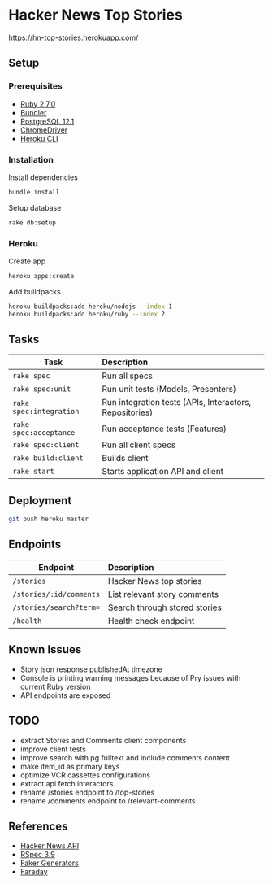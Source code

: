 # Hacker News Top Stories

https://hn-top-stories.herokuapp.com/

## Setup

### Prerequisites

- [Ruby 2.7.0](https://www.ruby-lang.org/en/documentation/installation/)
- [Bundler](https://bundler.io/)
- [PostgreSQL 12.1](https://www.postgresql.org/docs/12/tutorial-install.html)
- [ChromeDriver](https://chromedriver.chromium.org/)
- [Heroku CLI](https://devcenter.heroku.com/articles/heroku-cli)

### Installation

Install dependencies

```sh
bundle install
```

Setup database

```sh
rake db:setup
```

### Heroku

Create app

```sh
heroku apps:create
```

Add buildpacks

```sh
heroku buildpacks:add heroku/nodejs --index 1
heroku buildpacks:add heroku/ruby --index 2
```

## Tasks

| Task                    | Description                                             |
| ----------------------- | :------------------------------------------------------ |
| `rake spec`             | Run all specs                                           |
| `rake spec:unit`        | Run unit tests (Models, Presenters)                     |
| `rake spec:integration` | Run integration tests (APIs, Interactors, Repositories) |
| `rake spec:acceptance`  | Run acceptance tests (Features)                         |
| `rake spec:client`      | Run all client specs                                    |
| `rake build:client`     | Builds client                                           |
| `rake start`            | Starts application API and client                       |

## Deployment

```sh
git push heroku master
```

## Endpoints

| Endpoint                | Description                   |
| ----------------------- | :---------------------------- |
| `/stories`              | Hacker News top stories       |
| `/stories/:id/comments` | List relevant story comments  |
| `/stories/search?term=` | Search through stored stories |
| `/health`               | Health check endpoint         |

## Known Issues

- Story json response publishedAt timezone
- Console is printing warning messages because of Pry issues with current Ruby version
- API endpoints are exposed

## TODO
- extract Stories and Comments client components
- improve client tests
- improve search with pg fulltext and include comments content
- make item_id as primary keys
- optimize VCR cassettes configurations
- extract api fetch interactors
- rename /stories endpoint to /top-stories
- rename /comments endpoint to /relevant-comments

## References

- [Hacker News API](https://github.com/HackerNews/API)
- [RSpec 3.9](https://relishapp.com/rspec/rspec-expectations/v/3-9/docs)
- [Faker Generators](https://github.com/faker-ruby/faker#generators)
- [Faraday](https://lostisland.github.io/faraday/usage/)

